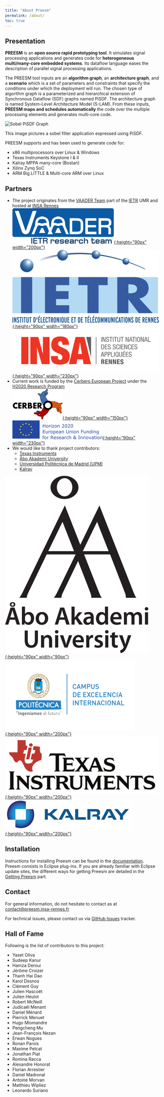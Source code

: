 ```yaml
---
title: "About Preesm"
permalink: /about/
toc: true
---
```



## Presentation

**PREESM** is an **open source rapid prototyping tool**. It simulates signal processing applications and generates code for **heterogeneous multi/many-core embedded systems**. Its dataflow language eases the description of parallel signal processing applications.

The PREESM tool inputs are an **algorithm graph**, an **architecture graph**, and a **scenario** which is a set of parameters and constraints that specify the conditions under which the deployment will run. The chosen type of algorithm graph is a parameterized and hierarchical extension of Synchronous Dataflow (SDF) graphs named PiSDF. The architecture graph is named System-Level Architecture Model (S-LAM). From these inputs, **PREESM maps and schedules automatically** the code over the multiple processing elements and generates multi-core code.

![Sobel PiSDF Graph](http://preesm.insa-rennes.fr/website/data/uploads/tutorial_sobel/sequential_sobel_pisdf.png)

This image pictures a sobel filter application expressed using PiSDF.

PREESM supports and has been used to generate code for:

*   x86 multiprocessors over Linux & Windows
*   Texas Instruments Keystone I & II
*   Kalray MPPA many-core (Bostan)
*   Xilinx Zynq SoC
*   ARM Big.LITTLE & Multi-core ARM over Linux

## Partners

*   The project originates from the [VAADER Team](https://www.ietr.fr/spip.php?article1619) part of the [IETR](https://www.ietr.fr/?lang=en) UMR and hosted at [INSA Rennes](https://www.insa-rennes.fr/en.html)  
    [![Logo VAADER](/assets/logos/logo-vaader-blue-inverted-tagged.svg){:height="90px" width="200px"}](https://www.ietr.fr/spip.php?article1619) [![Logo IETR](/assets/logos/logo_IETR_rvb.jpg){:height="90px" width="180px"}](https://www.ietr.fr/?lang=en) [![Logo INSA Rennes](/assets/logos/Insa-rennes-logo.svg){:height="90px" width="230px"}](https://www.insa-rennes.fr/en.html)
*   Current work is funded by the [Cerbero European Project](http://www.cerbero-h2020.eu/) under the [H2020 Research Program](https://ec.europa.eu/programmes/horizon2020/)  
    [![Logo CERBERO](/assets/logos/cropped-cerbero-1.png){:height="90px" width="150px"}](http://www.cerbero-h2020.eu) [![Logo H2020](/assets/logos/EU-Logo-H2020_sc.svg){:height="90px" width="230px"}](https://ec.europa.eu/programmes/horizon2020/)
*   We would like to thank project contributors:
    *   [Texas Instruments](http://www.ti.com/)
    *   [Åbo Akademi University](http://www.abo.fi/)
    *   [Universidad Politécnica de Madrid (UPM)](http://www.upm.es/internacional)
    *   [Kalray](http://www.kalray.eu/)

[![Logo Abo Akademi](/assets/logos/aalogo.svg){:height="90px" width="90px"}](http://www.abo.fi) [![Logo UPM](/assets/logos/LogoUPM.svg){:height="90px" width="200px"}](http://www.upm.es/internacional) [![Logo Texas Instruments](/assets/logos/TexasInstruments-Logo.svg){:height="90px" width="200px"}](http://www.ti.com) [![Logo Kalray](/assets/logos/kalray.png){:height="90px" width="200px"}](http://www.kalray.eu/)

## Installation

Instructions for installing Preesm can be found in the [documentation](/docs/). Preesm consists in Eclipse plug-ins. If you are already familiar with Eclipse update sites, the different ways for getting Preesm are detailed in the [Getting Preesm](/get/) part.

## Contact

For general information, do not hesitate to contact as at [contact@preesm.insa-rennes.fr](mailto:contact@preesm.insa-rennes.fr)

For technical issues, please contact us via [GitHub Issues](https://github.com/preesm/preesm/issues) tracker.

## Hall of Fame

Following is the list of contributors to this project:

*  Yaset Oliva
*  Sudeep Kanur
*  Hamza Deroui
*  Jérôme Croizer
*  Thanh Hai Dao
*  Karol Desnos
*  Clément Guy
*  Julien Hascoët
*  Julien Heulot
*  Robert McNeill
*  Judicaël Menant
*  Daniel Ménard
*  Pierrick Menuet
*  Hugo Miomandre
*  Pengcheng Mu
*  Jean-François Nezan
*  Erwan Nogues
*  Ronan Parois
*  Maxime Pelcat
*  Jonathan Piat
*  Romina Racca
*  Alexandre Honorat
*  Florian Arrestier
*  Daniel Madronal
*  Antoine Morvan
*  Matthieu Wipliez
*  Leonardo Suriano

